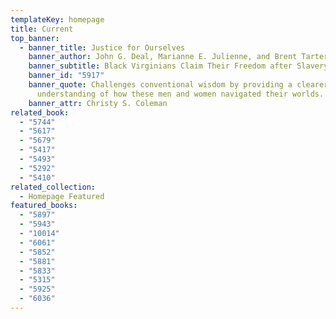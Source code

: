 ```yaml
---
templateKey: homepage
title: Current
top_banner:
  - banner_title: Justice for Ourselves
    banner_author: John G. Deal, Marianne E. Julienne, and Brent Tarter
    banner_subtitle: Black Virginians Claim Their Freedom after Slavery
    banner_id: "5917"
    banner_quote: Challenges conventional wisdom by providing a clearer
      understanding of how these men and women navigated their worlds.
    banner_attr: Christy S. Coleman
related_book:
  - "5744"
  - "5617"
  - "5679"
  - "5417"
  - "5493"
  - "5292"
  - "5410"
related_collection:
  - Homepage Featured
featured_books:
  - "5897"
  - "5943"
  - "10014"
  - "6061"
  - "5852"
  - "5881"
  - "5833"
  - "5315"
  - "5925"
  - "6036"
---
```

